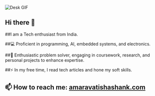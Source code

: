 ![Desk GIF](https://camo.githubusercontent.com/2d5fd1778db8bb1cb010748a80ae97878e832330f1da45519a4305014d57b08c/68747470733a2f2f6d69726f2e6d656469756d2e636f6d2f6d61782f313237322f312a5a53566d57476363317765454e6230536861775778772e676966)


## Hi there 👋

##I am a Tech enthusiast from India.

##💻 Proficient in programming, AI, embedded systems, and electronics.

##🌱 Enthusiastic problem solver, engaging in coursework, research, and personal projects to enhance expertise.

##⚡ In my free time, I read tech articles and hone my soft skills.

## 📫 How to reach me: [amaravatishashank.com](https://amaravatishashank.com)



<!--
**ShashankA2004/ShashankA2004** is a ✨ _special_ ✨ repository because its `README.md` (this file) appears on your GitHub profile.

Here are some ideas to get you started:

- 🔭 I’m currently working on ...
- 🌱 I’m currently learning ...
- 👯 I’m looking to collaborate on ...
- 🤔 I’m looking for help with ...
- 💬 Ask me about ...
- 📫 How to reach me: ...
- 😄 Pronouns: ...
- ⚡ Fun fact: ...
-->
